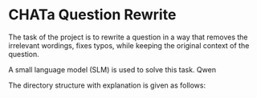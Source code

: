 # CHATa Question Rewrite

The task of the project is to rewrite a question in a way that removes the irrelevant wordings, fixes typos, while keeping the original context of the question.

A small language model (SLM) is used to solve this task. Qwen

The directory structure with explanation is given as follows:
